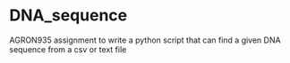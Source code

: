 # DNA_sequence
AGRON935 assignment to write a python script that can find a given DNA sequence from a csv or text file
